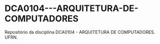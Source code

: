 # DCA0104---ARQUITETURA-DE-COMPUTADORES
Repositório da disciplina DCA0104 - ARQUITETURA DE COMPUTADORES. UFRN.
